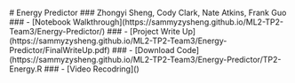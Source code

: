 <br/>
# Energy Predictor
### Zhongyi Sheng, Cody Clark, Nate Atkins, Frank Guo
### - [Notebook Walkthrough](https://sammyzysheng.github.io/ML2-TP2-Team3/Energy-Predictor/)
###  - [Project Write Up](https://sammyzysheng.github.io/ML2-TP2-Team3/Energy-Predictor/FinalWriteUp.pdf)
###  - [Download Code](https://sammyzysheng.github.io/ML2-TP2-Team3/Energy-Predictor/TP2-Energy.R
###  - [Video Recodring]()
<br/>
<br/>

